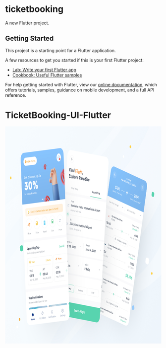 # ticketbooking

A new Flutter project.

## Getting Started

This project is a starting point for a Flutter application.

A few resources to get you started if this is your first Flutter project:

- [Lab: Write your first Flutter app](https://flutter.dev/docs/get-started/codelab)
- [Cookbook: Useful Flutter samples](https://flutter.dev/docs/cookbook)

For help getting started with Flutter, view our
[online documentation](https://flutter.dev/docs), which offers tutorials,
samples, guidance on mobile development, and a full API reference.
# TicketBooking-UI-Flutter

<img src="https://github.com/eswar2001/TicketBooking-UI-Flutter/blob/main/3d9f7805ad085d302aade79eb244ad22.png" height="700px">

